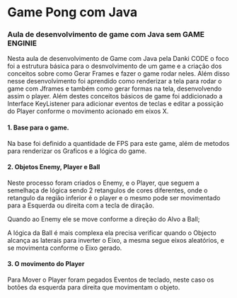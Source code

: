 # Game Pong com Java

###  Aula de desenvolvimento de game com Java sem GAME ENGINIE

Nesta aula de desenvolvimento de Game com Java pela Danki CODE o foco foi a estrutura básica para o desnvolvimento 
de um game e a criação dos conceitos sobre como Gerar Frames e fazer o game rodar neles.
Além disso nesse desenvolvimento foi aprendido como renderizar a tela para rodar o 
game com Jframes e também como gerar formas na tela, desenvolvendo assim o player.
Além destes conceitos básicos de game foi addicionado a Interface KeyListener para adicionar eventos de teclas e 
editar a possição do Player conforme o movimento acionado em eixos X.

#### 1. Base para o game.

Na base foi definido a quantidade de FPS para este game, além de metodos para renderizar os Graficos e 
a lógica do game.

#### 2. Objetos Enemy, Player e Ball

Neste processo foram criados o Enemy, e o Player, que seguem a semelhaça de lógica 
sendo 2 retangulos de cores diferentes, onde o retangulo da região inferior é o player e o 
mesmo pode ser movimentado para a Esquerda ou direita com a tecla de diração.

Quando ao Enemy ele se move conforme a direção do Alvo a Ball;

A lógica da Ball é mais complexa ela precisa verificar quando o Objecto alcança as laterais para inverter o Eixo, a 
mesma segue eixos aleatórios, e se movimenta conforme o Eixo gerado.

#### 3. O movimento do Player

Para Mover o Player foram pegados Eventos de teclado, neste caso os botões da esquerda para direita que movimentam 
o objeto.